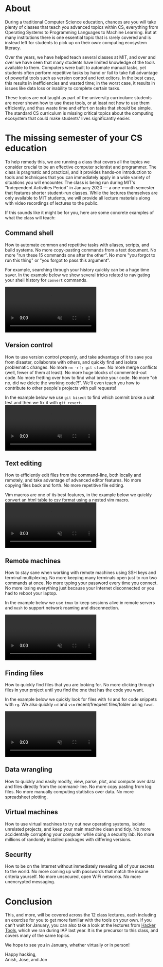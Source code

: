 <!-- JS use if these pages are used as githubpages. can be deleted if used elsewhere -->
<script src="https://code.jquery.com/jquery-3.2.1.min.js"></script>
<script src="script.js"></script>

# About


During a traditional Computer Science education, chances are you will take
plenty of classes that teach you advanced topics within CS, everything from
Operating Systems to Programming Languages to Machine Learning. But at many
institutions there is one essential topic that is rarely covered and is instead
left for students to pick up on their own: computing ecosystem literacy.

Over the years, we have helped teach several classes at MIT, and over and over
we have seen that many students have limited knowledge of the tools available
to them. Computers were built to automate manual tasks, yet students often
perform repetitive tasks by hand or fail to take full advantage of powerful
tools such as version control and text editors. In the best case, this results
in inefficiencies and wasted time; in the worst case, it results in issues like
data loss or inability to complete certain tasks.

These topics are not taught as part of the university curriculum: students are
never shown how to use these tools, or at least not how to use them
efficiently, and thus waste time and effort on tasks that _should_ be simple.
The standard CS curriculum is missing critical topics about the computing
ecosystem that could make students' lives significantly easier.

# The missing semester of your CS education

To help remedy this, we are running a class that covers all the topics we
consider crucial to be an effective computer scientist and programmer. The
class is pragmatic and practical, and it provides hands-on introduction to
tools and techniques that you can immediately apply in a wide variety of
situations you will encounter. The class is being run during MIT's "Independent
Activities Period" in January 2020 — a one-month semester that features shorter
student-run classes. While the lectures themselves are only available to MIT
students, we will provide all lecture materials along with video recordings of
lectures to the public.

If this sounds like it might be for you, here are some concrete
examples of what the class will teach:

## Command shell

How to automate common and repetitive tasks with aliases, scripts,
and build systems. No more copy-pasting commands from a text
document. No more "run these 15 commands one after the other". No
more "you forgot to run this thing" or "you forgot to pass this
argument".

For example, searching through your history quickly can be a huge time saver. In the example below we show several tricks related to navigating your shell history for `convert` commands.

<video autoplay="autoplay" loop="loop" controls muted playsinline  oncontextmenu="return false;"  preload="auto"  class="demo">
  <source src="/static/media/demos/history.mp4" type="video/mp4">
</video>

## Version control

How to use version control _properly_, and take advantage of it to
save you from disaster, collaborate with others, and quickly find and
isolate problematic changes. No more `rm -rf; git clone`. No more
merge conflicts (well, fewer of them at least). No more huge blocks
of commented-out code. No more fretting over how to find what broke
your code. No more "oh no, did we delete the working code?!". We'll
even teach you how to contribute to other people's projects with pull
requests!

In the example below we use `git bisect` to find which commit broke a unit test and then we fix it with `git revert`.
<video autoplay="autoplay" loop="loop" controls muted playsinline  oncontextmenu="return false;"  preload="auto"  class="demo">
  <source src="/static/media/demos/git.mp4" type="video/mp4">
</video>

## Text editing

How to efficiently edit files from the command-line, both locally and
remotely, and take advantage of advanced editor features. No more
copying files back and forth. No more repetitive file editing.

Vim macros are one of its best features, in the example below we quickly convert an html table to csv format using a nested vim macro.
<video autoplay="autoplay" loop="loop" controls muted playsinline  oncontextmenu="return false;"  preload="auto"  class="demo">
  <source src="/static/media/demos/vim.mp4" type="video/mp4">
</video>

## Remote machines

How to stay sane when working with remote machines using SSH keys and
terminal multiplexing. No more keeping many terminals open just to
run two commands at once. No more typing your password every time you
connect. No more losing everything just because your Internet
disconnected or you had to reboot your laptop.

In the example below we use `tmux` to keep sessions alive in remote servers and `mosh` to support network roaming and disconnection.

<video autoplay="autoplay" loop="loop" controls muted playsinline  oncontextmenu="return false;"  preload="auto"  class="demo">
  <source src="/static/media/demos/ssh.mp4" type="video/mp4">
</video>

## Finding files

How to quickly find files that you are looking for. No
more clicking through files in your project until you find the one
that has the code you want.

In the example below we quickly look for files with `fd` and for code snippets with `rg`. We also quickly `cd` and `vim` recent/frequent files/folder using `fasd`.

<video autoplay="autoplay" loop="loop" controls muted playsinline  oncontextmenu="return false;"  preload="auto"  class="demo">
  <source src="/static/media/demos/find.mp4" type="video/mp4">
</video>

## Data wrangling

How to quickly and easily modify, view, parse, plot, and compute over
data and files directly from the command-line. No more copy pasting
from log files. No more manually computing statistics over data. No
more spreadsheet plotting.

## Virtual machines

How to use virtual machines to try out new operating systems, isolate
unrelated projects, and keep your main machine clean and tidy. No
more accidentally corrupting your computer while doing a security
lab. No more millions of randomly installed packages with differing
versions.

## Security

How to be on the Internet without immediately revealing all of your
secrets to the world. No more coming up with passwords that match the
insane criteria yourself. No more unsecured, open WiFi networks. No
more unencrypted messaging.

# Conclusion

This, and more, will be covered across the 12 class lectures, each including an
exercise for you to get more familiar with the tools on your own. If you can't
wait for January, you can also take a look at the lectures from [Hacker
Tools](https://hacker-tools.github.io/lectures/), which we ran during IAP last
year. It is the precursor to this class, and covers many of the same topics.

We hope to see you in January, whether virtually or in person!

Happy hacking,<br>
Anish, Jose, and Jon
